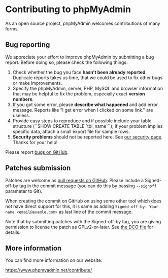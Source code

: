 # Contributing to phpMyAdmin

As an open source project, phpMyAdmin welcomes contributions of many forms.

## Bug reporting

We appreciate your effort to improve phpMyAdmin by submitting a bug report. Before doing so, please check the following things: 

1. Check whether the bug you face **hasn't been already reported**. Duplicate reports takes us time, that we could be used to fix other bugs or make improvements. 
2. Specify the phpMyAdmin, server, PHP, MySQL and browser information that may be helpful to fix the problem, especially exact **version numbers**. 
3. If you got some error, please **describe what happened** and add error message. Reports like "I get error when I clicked on some link." are useless. 
4. Provide easy steps to reproduce and if possible include your table structure (``SHOW CREATE TABLE `tbl_name```); if your problem implies specific data, attach a small export file for sample rows. 
5. **Security problems** should not be reported here. See [our security page](https://www.phpmyadmin.net/security/).
Thanks for your help! 

Please report [bugs on GitHub][1].

[1]: https://github.com/phpmyadmin/phpmyadmin/issues/new

## Patches submission

Patches are welcome as [pull requests on GitHub][2].  Please include a
Signed-off-by tag in the commit message (you can do this by passing `--signoff`
parameter to Git). 

When creating the commit on GitHub on using some other tool which does not have
direct support for this, it is same as adding 
`Signed-off-by: Your name <email@examle.com>`
as last line of the commit message.

Note that by submitting patches with the Signed-off-by tag, you are giving
permission to license the patch as GPLv2-or-later.  See [the DCO file][3] for
details.


[2]: https://github.com/phpmyadmin/phpmyadmin/pulls
[3]: https://github.com/phpmyadmin/phpmyadmin/blob/master/DCO

## More information

You can find more information on our website:

https://www.phpmyadmin.net/contribute/
